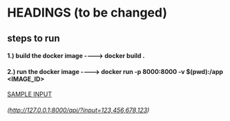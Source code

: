 # HEADINGS (to be changed)

## steps to run 

#### 1.) build the docker image ---->     docker build .
#### 2.) run the docker image ----> docker run -p 8000:8000 -v $(pwd):/app  <IMAGE_ID>

[SAMPLE INPUT](http://127.0.0.1:8000/api/?input=123,456,678,123)
###### (http://127.0.0.1:8000/api/?input=123,456,678,123)